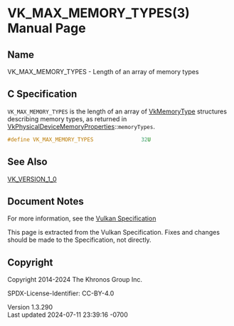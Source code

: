 # VK_MAX_MEMORY_TYPES(3) Manual Page

## Name

VK_MAX_MEMORY_TYPES - Length of an array of memory types



## <a href="#_c_specification" class="anchor"></a>C Specification

`VK_MAX_MEMORY_TYPES` is the length of an array of
[VkMemoryType](https://registry.khronos.org/vulkan/specs/1.3-extensions/man/html/VkMemoryType.html) structures describing memory types, as
returned in
[VkPhysicalDeviceMemoryProperties](https://registry.khronos.org/vulkan/specs/1.3-extensions/man/html/VkPhysicalDeviceMemoryProperties.html)::`memoryTypes`.

``` c
#define VK_MAX_MEMORY_TYPES               32U
```

## <a href="#_see_also" class="anchor"></a>See Also

[VK_VERSION_1_0](https://registry.khronos.org/vulkan/specs/1.3-extensions/man/html/VK_VERSION_1_0.html)

## <a href="#_document_notes" class="anchor"></a>Document Notes

For more information, see the <a
href="https://registry.khronos.org/vulkan/specs/1.3-extensions/html/vkspec.html#VK_MAX_MEMORY_TYPES"
target="_blank" rel="noopener">Vulkan Specification</a>

This page is extracted from the Vulkan Specification. Fixes and changes
should be made to the Specification, not directly.

## <a href="#_copyright" class="anchor"></a>Copyright

Copyright 2014-2024 The Khronos Group Inc.

SPDX-License-Identifier: CC-BY-4.0

Version 1.3.290  
Last updated 2024-07-11 23:39:16 -0700

